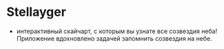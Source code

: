 # Stellayger
- интерактивный скайчарт, с которым вы узнате все созвездия неба!
Приложение вдохновлено задачей запомнить созвездия на небе.
